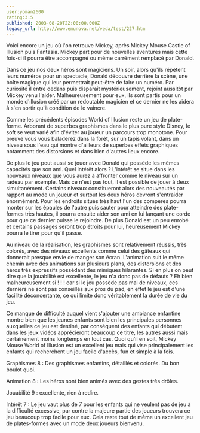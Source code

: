 ```yaml
---
user:yoman2600
rating:3.5
published: 2003-08-20T22:00:00.000Z
legacy_url: http://www.emunova.net/veda/test/227.htm
---
```

Voici encore un jeu où l'on retrouve Mickey, après Mickey Mouse Castle of Illusion puis Fantasia. Mickey part pour de nouvelles aventures mais cette fois-ci il pourra être accompagné ou même carrément remplacé par Donald.  

  

Dans ce jeu nos deux héros sont magiciens. Un soir, alors qu'ils répètent leurs numéros pour un spectacle, Donald découvre derrière la scène, une boîte magique qui leur permettrait peut-être de faire un numéro. Par curiosité il entre dedans puis disparaît mystérieusement, rejoint aussitôt par Mickey venu l'aider. Malheureusement pour eux, ils sont partis pour un monde d'illusion créé par un redoutable magicien et ce dernier ne les aidera à s'en sortir qu'à condition de le vaincre.  

  

Comme les précédents épisodes World of Illusion reste un jeu de plate-forme. Arborant de superbes graphismes dans le plus pure style Disney, le soft se veut varié afin d'éviter au joueur un parcours trop monotone. Pour preuve vous vous baladerez dans la forêt, sur un tapis volant, dans un niveau sous l'eau qui montre d'ailleurs de superbes effets graphiques notamment des distorsions et dans bien d'autres lieux encore.  

  

De plus le jeu peut aussi se jouer avec Donald qui possède les mêmes capacités que son ami. Quel intérêt alors ? L'intérêt se situe dans les nouveaux niveaux que vous aurez à affronter comme le niveau sur un radeau par exemple. Mais ce n'est pas tout, il est possible de jouer à deux simultanément. Certains niveaux constitueront alors des nouveautés par rapport au mode un joueur et surtout les deux héros devront s'entraider énormément. Pour les endroits situés très haut l'un des compères pourra monter sur les épaules de l'autre puis sauter pour atteindre des plate-formes très hautes, il pourra ensuite aider son ami en lui lançant une corde pour que ce dernier puisse le rejoindre. De plus Donald est un peu enrobé et certains passages seront trop étroits pour lui, heureusement Mickey pourra le tirer pour qu'il passe.  

  

Au niveau de la réalisation, les graphismes sont relativement réussis, très colorés, avec des niveaux excellents comme celui des gâteaux qui donnerait presque envie de manger son écran. L'animation suit le même chemin avec des animations sur plusieurs plans, des distorsions et des héros très expressifs possédant des mimiques hilarantes. Si en plus on peut dire que la jouabilité est excellente, le jeu n'a donc pas de défauts ? Eh bien malheureusement si ! ! ! car si le jeu possède pas mal de niveaux, ces derniers ne sont pas conseillés aux pros du pad, en effet le jeu est d'une facilité déconcertante, ce qui limite donc véritablement la durée de vie du jeu.  

  

Ce manque de difficulté auquel vient s'ajouter une ambiance enfantine montre bien que les jeunes enfants sont bien les principales personnes auxquelles ce jeu est destiné, par conséquent des enfants qui débutent dans les jeux vidéos apprécieront beaucoup ce titre, les autres aussi mais certainement moins longtemps en tout cas. Quoi qu'il en soit, Mickey Mouse World of Illusion est un excellent jeu mais qui vise principalement les enfants qui recherchent un jeu facile d'accès, fun et simple à la fois.  

  

Graphismes 8 : Des graphismes enfantins, détaillés et colorés. Du bon boulot quoi.  

  

Animation 8 : Les héros sont bien animés avec des gestes très drôles.  

  

Jouabilité 9 : excellente, rien à redire.  

  

Intérêt 7 : Le jeu vaut plus de 7 pour les enfants qui ne veulent pas de jeu à la difficulté excessive, par contre la majeure partie des joueurs trouvera ce jeu beaucoup trop facile pour eux. Cela reste tout de même un excellent jeu de plates-formes avec un mode deux joueurs bienvenu.